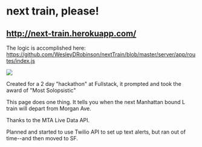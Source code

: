 # next train, please!
## http://next-train.herokuapp.com/

The logic is accomplished here: https://github.com/WesleyDRobinson/nextTrain/blob/master/server/app/routes/index.js

<img src="http://i.imgur.com/WNoW4Yc.png"></img>

Created for a 2 day "hackathon" at Fullstack, it prompted and took the award of "Most Solopsistic"

This page does one thing.
It tells you when the next Manhattan bound L train will depart from Morgan Ave. 

Thanks to the MTA Live Data API.

Planned and started to use Twilio API to set up text alerts, but ran out of time--and then moved to SF.

